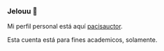 ### Jelouu 👋

Mi perfil personal está aquí [pacisauctor](https://github.com/pacisauctor/).

Esta cuenta está para fines academicos, solamente.
